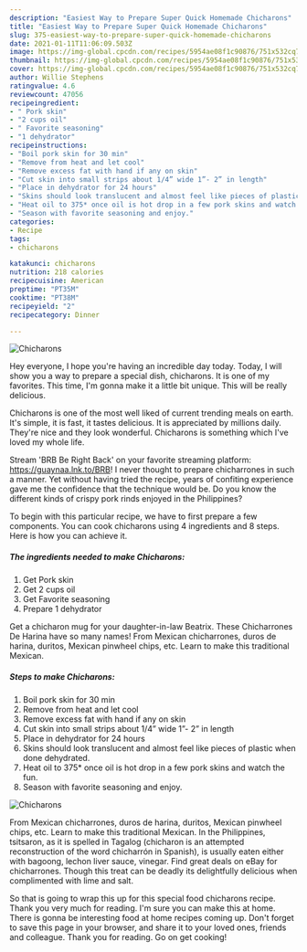 ```yaml
---
description: "Easiest Way to Prepare Super Quick Homemade Chicharons"
title: "Easiest Way to Prepare Super Quick Homemade Chicharons"
slug: 375-easiest-way-to-prepare-super-quick-homemade-chicharons
date: 2021-01-11T11:06:09.503Z
image: https://img-global.cpcdn.com/recipes/5954ae08f1c90876/751x532cq70/chicharons-recipe-main-photo.jpg
thumbnail: https://img-global.cpcdn.com/recipes/5954ae08f1c90876/751x532cq70/chicharons-recipe-main-photo.jpg
cover: https://img-global.cpcdn.com/recipes/5954ae08f1c90876/751x532cq70/chicharons-recipe-main-photo.jpg
author: Willie Stephens
ratingvalue: 4.6
reviewcount: 47056
recipeingredient:
- " Pork skin"
- "2 cups oil"
- " Favorite seasoning"
- "1 dehydrator"
recipeinstructions:
- "Boil pork skin for 30 min"
- "Remove from heat and let cool"
- "Remove excess fat with hand if any on skin"
- "Cut skin into small strips about 1/4” wide 1”- 2” in length"
- "Place in dehydrator for 24 hours"
- "Skins should look translucent and almost feel like pieces of plastic when done dehydrated."
- "Heat oil to 375* once oil is hot drop in a few pork skins and watch the fun."
- "Season with favorite seasoning and enjoy."
categories:
- Recipe
tags:
- chicharons

katakunci: chicharons 
nutrition: 218 calories
recipecuisine: American
preptime: "PT35M"
cooktime: "PT38M"
recipeyield: "2"
recipecategory: Dinner

---
```



![Chicharons](https://img-global.cpcdn.com/recipes/5954ae08f1c90876/751x532cq70/chicharons-recipe-main-photo.jpg)

Hey everyone, I hope you're having an incredible day today. Today, I will show you a way to prepare a special dish, chicharons. It is one of my favorites. This time, I'm gonna make it a little bit unique. This will be really delicious.

Chicharons is one of the most well liked of current trending meals on earth. It's simple, it is fast, it tastes delicious. It is appreciated by millions daily. They're nice and they look wonderful. Chicharons is something which I've loved my whole life.

Stream &#39;BRB Be Right Back&#39; on your favorite streaming platform: https://guaynaa.lnk.to/BRB! I never thought to prepare chicharrones in such a manner. Yet without having tried the recipe, years of confiting experience gave me the confidence that the technique would be. Do you know the different kinds of crispy pork rinds enjoyed in the Philippines?


To begin with this particular recipe, we have to first prepare a few components. You can cook chicharons using 4 ingredients and 8 steps. Here is how you can achieve it.

<!--inarticleads1-->

##### The ingredients needed to make Chicharons:

1. Get  Pork skin
1. Get 2 cups oil
1. Get  Favorite seasoning
1. Prepare 1 dehydrator


Get a chicharon mug for your daughter-in-law Beatrix. These Chicharrones De Harina have so many names! From Mexican chicharrones, duros de harina, duritos, Mexican pinwheel chips, etc. Learn to make this traditional Mexican. 

<!--inarticleads2-->

##### Steps to make Chicharons:

1. Boil pork skin for 30 min
1. Remove from heat and let cool
1. Remove excess fat with hand if any on skin
1. Cut skin into small strips about 1/4” wide 1”- 2” in length
1. Place in dehydrator for 24 hours
1. Skins should look translucent and almost feel like pieces of plastic when done dehydrated.
1. Heat oil to 375* once oil is hot drop in a few pork skins and watch the fun.
1. Season with favorite seasoning and enjoy.
<img src="//assets-global.cpcdn.com/assets/icons/button_play-2c75c40dde080a61004c1f40b05d8f140eaff45d7e9e6481dc71c63d2e7c4909.png" alt="Chicharons">

From Mexican chicharrones, duros de harina, duritos, Mexican pinwheel chips, etc. Learn to make this traditional Mexican. In the Philippines, tsitsaron, as it is spelled in Tagalog (chicharon is an attempted reconstruction of the word chicharrón in Spanish), is usually eaten either with bagoong, lechon liver sauce, vinegar. Find great deals on eBay for chicharrones. Though this treat can be deadly its delightfully delicious when complimented with lime and salt. 

So that is going to wrap this up for this special food chicharons recipe. Thank you very much for reading. I'm sure you can make this at home. There is gonna be interesting food at home recipes coming up. Don't forget to save this page in your browser, and share it to your loved ones, friends and colleague. Thank you for reading. Go on get cooking!
